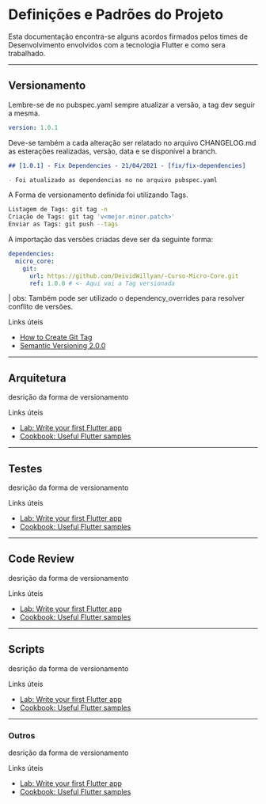 # Definições e Padrões do Projeto

Esta documentação encontra-se alguns acordos firmados pelos times de Desenvolvimento envolvidos com a tecnologia Flutter e como sera trabalhado.

---

## Versionamento

Lembre-se de no pubspec.yaml sempre atualizar a versão, a tag dev seguir a mesma.

```yaml
version: 1.0.1
```

Deve-se também a cada alteração ser relatado no arquivo CHANGELOG.md as esterações realizadas, versão, data e se disponível a branch.

```md
## [1.0.1] - Fix Dependencies - 21/04/2021 - [fix/fix-dependencies]

- Foi atualizado as dependencias no no arquivo pubspec.yaml
```

A Forma de versionamento definida foi utilizando Tags.

```bash
Listagem de Tags: git tag -n
Criação de Tags: git tag 'v<mejor.minor.patch>'
Enviar as Tags: git push --tags
```

A importação das versões criadas deve ser da seguinte forma:

```yaml
dependencies:
  micro_core:
    git:
      url: https://github.com/DeividWillyan/-Curso-Micro-Core.git
      ref: 1.0.0 # <- Aqui vai a Tag versionada
```

| obs: Também pode ser utilizado o dependency_overrides para resolver conflito de versões.

Links úteis

- [How to Create Git Tag](https://devconnected.com/how-to-create-git-tags)
- [Semantic Versioning 2.0.0](https://semver.org/)

---

## Arquitetura

desrição da forma de versionamento

Links úteis

- [Lab: Write your first Flutter app](https://flutter.dev/docs/get-started/codelab)
- [Cookbook: Useful Flutter samples](https://flutter.dev/docs/cookbook)

---

## Testes

desrição da forma de versionamento

Links úteis

- [Lab: Write your first Flutter app](https://flutter.dev/docs/get-started/codelab)
- [Cookbook: Useful Flutter samples](https://flutter.dev/docs/cookbook)

---

## Code Review

desrição da forma de versionamento

Links úteis

- [Lab: Write your first Flutter app](https://flutter.dev/docs/get-started/codelab)
- [Cookbook: Useful Flutter samples](https://flutter.dev/docs/cookbook)

---

## Scripts

desrição da forma de versionamento

Links úteis

- [Lab: Write your first Flutter app](https://flutter.dev/docs/get-started/codelab)
- [Cookbook: Useful Flutter samples](https://flutter.dev/docs/cookbook)

---

### Outros

desrição da forma de versionamento

Links úteis

- [Lab: Write your first Flutter app](https://flutter.dev/docs/get-started/codelab)
- [Cookbook: Useful Flutter samples](https://flutter.dev/docs/cookbook)
